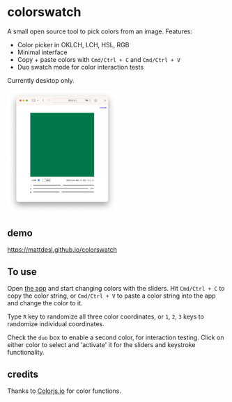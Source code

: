 # colorswatch

A small open source tool to pick colors from an image. Features:

- Color picker in OKLCH, LCH, HSL, RGB
- Minimal interface
- Copy + paste colors with `Cmd/Ctrl + C` and `Cmd/Ctrl + V`
- Duo swatch mode for color interaction tests

Currently desktop only.

<img src="images/screen.png" width="50%" />

## demo

https://mattdesl.github.io/colorswatch

## To use

Open [the app](https://mattdesl.github.io/colorswatch) and start changing colors with the sliders. Hit `Cmd/Ctrl + C` to copy the color string, or `Cmd/Ctrl + V` to paste a color string into the app and change the color to it.

Type `R` key to randomize all three color coordinates, or `1`, `2`, `3` keys to randomize individual coordinates.

Check the `duo` box to enable a second color, for interaction testing. Click on either color to select and 'activate' it for the sliders and keystroke functionality.

## credits

Thanks to [Colorjs.io](https://colorjs.io/) for color functions.

